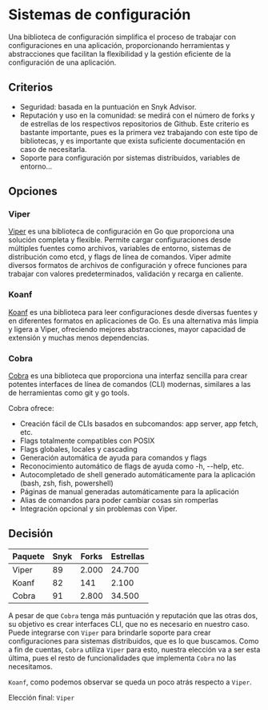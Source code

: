 # Sistemas de configuración

Una biblioteca de configuración simplifica el proceso de trabajar con configuraciones en una aplicación, proporcionando herramientas y abstracciones que facilitan la flexibilidad y la gestión eficiente de la configuración de una aplicación.

## Criterios

- Seguridad: basada en la puntuación en Snyk Advisor.
- Reputación y uso en la comunidad: se medirá con el número de forks y de estrellas de los respectivos repositorios de Github. Este criterio es bastante importante, pues es la primera vez trabajando con este tipo de bibliotecas, y es importante que exista suficiente documentación en caso de necesitarla.
- Soporte para configuración por sistemas distribuidos, variables de entorno...

## Opciones

### Viper

[Viper](https://github.com/spf13/viper) es una biblioteca de configuración en Go que proporciona una solución completa y flexible. Permite cargar configuraciones desde múltiples fuentes como archivos, variables de entorno, sistemas de distribución como etcd, y flags de línea de comandos. Viper admite diversos formatos de archivos de configuración y ofrece funciones para trabajar con valores predeterminados, validación y recarga en caliente.

### Koanf

[Koanf](https://github.com/knadh/koanf) es una biblioteca para leer configuraciones desde diversas fuentes y en diferentes formatos en aplicaciones de Go. Es una alternativa más limpia y ligera a Viper, ofreciendo mejores abstracciones, mayor capacidad de extensión y muchas menos dependencias. 

### Cobra

[Cobra](https://github.com/spf13/cobra) es una biblioteca que proporciona una interfaz sencilla para crear potentes interfaces de línea de comandos (CLI) modernas, similares a las de herramientas como git y go tools.

Cobra ofrece:

- Creación fácil de CLIs basados en subcomandos: app server, app fetch, etc.
- Flags totalmente compatibles con POSIX 
- Flags globales, locales y cascading 
- Generación automática de ayuda para comandos y flags
- Reconocimiento automático de flags de ayuda como -h, --help, etc.
- Autocompletado de shell generado automáticamente para la aplicación (bash, zsh, fish, powershell)
- Páginas de manual generadas automáticamente para la aplicación
- Alias de comandos para poder cambiar cosas sin romperlas
- Integración opcional y sin problemas con Viper.

## Decisión

| Paquete          | Snyk | Forks | Estrellas|
|------------------|------|-------|----------|
| Viper            | 89   | 2.000 | 24.700   |
| Koanf            | 82   | 141   | 2.100    |
| Cobra            | 91   | 2.800 | 34.500   |

A pesar de que `Cobra` tenga más puntuación y reputación que las otras dos, su objetivo es crear interfaces CLI, que no es necesario en nuestro caso. Puede integrarse con `Viper` para brindarle soporte para crear configuraciones para sistemas distribuidos, que es lo que buscamos. Como a fin de cuentas, `Cobra` utiliza `Viper` para esto, nuestra elección va a ser esta última, pues el resto de funcionalidades que implementa `Cobra` no las necesitamos.

`Koanf`, como podemos observar se queda un poco atrás respecto a `Viper`.

Elección final: `Viper`